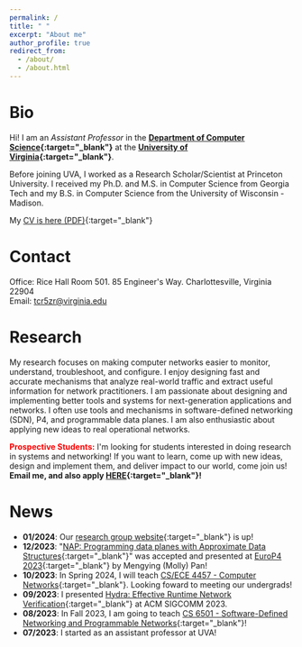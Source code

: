 ```yaml
---
permalink: /
title: " "
excerpt: "About me"
author_profile: true
redirect_from: 
  - /about/
  - /about.html
---
```


# Bio
Hi! I am an _Assistant Professor_ in the <b>[Department of Computer
Science](https://engineering.virginia.edu/departments/computer-science){:target="_blank"}</b> at the <b>[University of Virginia](https://www.virginia.edu){:target="_blank"}</b>.

Before joining UVA, I worked as a Research Scholar/Scientist at Princeton
University. I received my Ph.D. and M.S. in Computer Science from Georgia Tech
and my B.S. in Computer Science from the University of Wisconsin - Madison. 

My [CV is here (PDF)](../files/HyojoonKim_CV.pdf){:target="_blank"}

# Contact
Office: Rice Hall Room 501. 85 Engineer's Way. Charlottesville, Virginia 22904\
Email: tcr5zr@virginia.edu

# Research
My research focuses on making computer networks easier to monitor,
understand, troubleshoot, and configure. I enjoy designing fast and
accurate mechanisms that analyze real-world traffic and extract
useful information for network practitioners.  I am passionate about
designing and implementing better tools and systems for
next-generation applications and networks.  I often use tools and
mechanisms in software-defined networking (SDN), P4, and
programmable data planes. 
I am also enthusiastic about applying new ideas to real operational
networks.
           
<b><font color="red">Prospective Students:</font></b>
I'm looking for students interested in doing research in systems and
networking!  If you want to learn, come up with new ideas, design and implement
them, and deliver impact to our world, come join us! <b>Email me, and also apply [HERE](https://engineering.virginia.edu/departments/computer-science/cs-graduate-program){:target="_blank"}!</b>


# News
  - <b>01/2024</b>: Our [research group website](https://networkmech.github.io){:target="_blank"} is up!
  - <b>12/2023</b>: "[NAP: Programming data planes with Approximate Data Structures](https://dl.acm.org/doi/10.1145/3630047.3630196){:target="_blank"}" was accepted and presented at [EuroP4 2023](https://opennetworking.org/events/euro-p4-2023/){:target="_blank"} by Mengying (Molly) Pan!
  - <b>10/2023</b>: In Spring 2024, I will teach [CS/ECE 4457 - Computer Networks](https://hyojoonkim.com/cs4457/){:target="_blank"}. Looking foward to meeting our undergrads!
  - <b>09/2023</b>: I presented [Hydra: Effective Runtime Network Verification](https://dl.acm.org/doi/10.1145/3603269.3604856){:target="_blank"} at ACM SIGCOMM 2023.
  - <b>08/2023</b>: In Fall 2023, I am going to teach [CS 6501 - Software-Defined Networking and Programmable Networks](https://hyojoonkim.com/cs6501-sdn/){:target="_blank"}!
  - <b>07/2023</b>: I started as an assistant professor at UVA!

